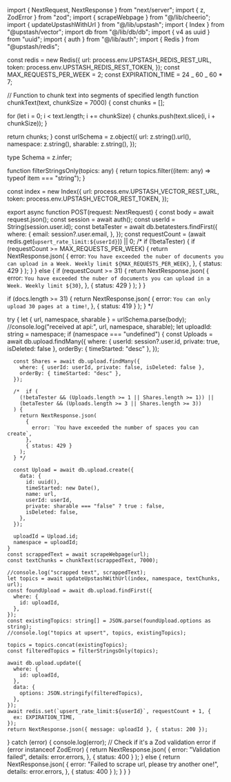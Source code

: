 import { NextRequest, NextResponse } from "next/server";
import { z, ZodError } from "zod";
import { scrapeWebpage } from "@/lib/cheerio";
import { updateUpstashWithUrl } from "@/lib/upstash";
import { Index } from "@upstash/vector";
import db from "@/lib/db/db";
import { v4 as uuid } from "uuid";
import { auth } from "@/lib/auth";
import { Redis } from "@upstash/redis";

const redis = new Redis({
url: process.env.UPSTASH_REDIS_REST_URL,
token: process.env.UPSTASH_REDIS_REST_TOKEN,
});
const MAX_REQUESTS_PER_WEEK = 2;
const EXPIRATION_TIME = 24 _ 60 _ 60 \* 7;

// Function to chunk text into segments of specified length
function chunkText(text, chunkSize = 7000) {
const chunks = [];

for (let i = 0; i < text.length; i += chunkSize) {
chunks.push(text.slice(i, i + chunkSize));
}

return chunks;
}
const urlSchema = z.object({
url: z.string().url(),
namespace: z.string(),
sharable: z.string(),
});

type Schema = z.infer<typeof urlSchema>;

function filterStringsOnly(topics: any) {
return topics.filter((item: any) => typeof item === "string");
}

const index = new Index({
url: process.env.UPSTASH_VECTOR_REST_URL,
token: process.env.UPSTASH_VECTOR_REST_TOKEN,
});

export async function POST(request: NextRequest) {
const body = await request.json();
const session = await auth();
const userId = String(session.user.id);
const betaTester = await db.betatesters.findFirst({
where: {
email: session?.user.email,
},
});
const requestCount =
(await redis.get<number>(`upsert_rate_limit:${userId}`)) || 0;
/\*
if (!betaTester) {
if (requestCount >= MAX_REQUESTS_PER_WEEK) {
return NextResponse.json(
{
error: `You have exceeded the nuber of documents you can upload in a Week. Weekly limit ${MAX_REQUESTS_PER_WEEK}`,
},
{ status: 429 }
);
}
} else {
if (requestCount >= 31) {
return NextResponse.json(
{
error: `You have exceeded the nuber of documents you can upload in a Week. Weekly limit ${30}`,
},
{ status: 429 }
);
}
}

if (docs.length >= 31) {
return NextResponse.json(
{
error: `You can only upload 30 pages at a time!`,
},
{ status: 419 }
);
} \*/

try {
let { url, namespace, sharable } = urlSchema.parse(body);
//console.log("received at api:", url, namespace, sharable);
let uploadId: string = namespace;
if (namespace === "undefined") {
const Uploads = await db.upload.findMany({
where: { userId: session?.user.id, private: true, isDeleted: false },
orderBy: { timeStarted: "desc" },
});

      const Shares = await db.upload.findMany({
        where: { userId: userId, private: false, isDeleted: false },
        orderBy: { timeStarted: "desc" },
      });

      /*  if (
        (!betaTester && (Uploads.length >= 1 || Shares.length >= 1)) ||
        (betaTester && (Uploads.length >= 3 || Shares.length >= 3))
      ) {
        return NextResponse.json(
          {
            error: `You have exceeded the number of spaces you can create`,
          },
          { status: 429 }
        );
      } */

      const Upload = await db.upload.create({
        data: {
          id: uuid(),
          timeStarted: new Date(),
          name: url,
          userId: userId,
          private: sharable === "false" ? true : false,
          isDeleted: false,
        },
      });

      uploadId = Upload.id;
      namespace = uploadId;
    }
    const scrappedText = await scrapeWebpage(url);
    const textChunks = chunkText(scrappedText, 7000);

    //console.log("scrapped text", scrappedText);
    let topics = await updateUpstashWithUrl(index, namespace, textChunks, url);
    const foundUpload = await db.upload.findFirst({
      where: {
        id: uploadId,
      },
    });
    const existingTopics: string[] = JSON.parse(foundUpload.options as string);
    //console.log("topics at upsert", topics, existingTopics);

    topics = topics.concat(existingTopics);
    const filteredTopics = filterStringsOnly(topics);

    await db.upload.update({
      where: {
        id: uploadId,
      },
      data: {
        options: JSON.stringify(filteredTopics),
      },
    });
    await redis.set(`upsert_rate_limit:${userId}`, requestCount + 1, {
      ex: EXPIRATION_TIME,
    });
    return NextResponse.json({ message: uploadId }, { status: 200 });

} catch (error) {
console.log(error);
// Check if it's a Zod validation error
if (error instanceof ZodError) {
return NextResponse.json(
{
error: "Validation failed",
details: error.errors,
},
{ status: 400 }
);
} else {
return NextResponse.json(
{
error: "Failed to scrape url, please try another one!",
details: error.errors,
},
{ status: 400 }
);
}
}
}
